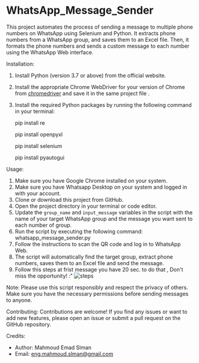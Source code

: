 # WhatsApp_Message_Sender
This project automates the process of sending a message to multiple phone numbers on WhatsApp using Selenium and Python. It extracts phone numbers from a WhatsApp group, and saves them to an Excel file. Then, it formats the phone numbers and sends a custom message to each number using the WhatsApp Web interface.


Installation:
1. Install Python (version 3.7 or above) from the official website.
2. Install the appropriate Chrome WebDriver for your version of Chrome from [chromedriver](https://chromedriver.chromium.org/downloads) and save it in the same project file . 
3. Install the required Python packages by running the following command in your terminal:

   pip install re
   
   pip install openpyxl
   
   pip install selenium
   
   pip install pyautogui
   


Usage:
1. Make sure you have Google Chrome installed on your system.
2. Make sure you have Whatsapp Desktop on your system and logged in with your account.
3. Clone or download this project from GitHub.
4. Open the project directory in your terminal or code editor.
5. Update the `group_name` and `input_message` variables in the script with the name of your target WhatsApp group and the message you want sent to each number of group.
6. Run the script by executing the following command:
   whatsapp_message_sender.py
7. Follow the instructions to scan the QR code and log in to WhatsApp Web.
8. The script will automatically find the target group, extract phone numbers, saves them to an Excel file and send the message.
9. Follow this steps at frist message you have 20 sec. to do that , Don't miss the opportunity! :"
     ![steps](https://github.com/MahmoudEmadSlman/WhatsApp_Message_Sender/assets/84009205/25ca9d81-db34-4503-9ba3-09c262e61bfc)

Note: Please use this script responsibly and respect the privacy of others. Make sure you have the necessary permissions before sending messages to anyone.

Contributing:
Contributions are welcome! If you find any issues or want to add new features, please open an issue or submit a pull request on the GitHub repository.

Credits:
- Author: Mahmoud Emad Slman
- Email: eng.mahmoud.slman@gmail.com
